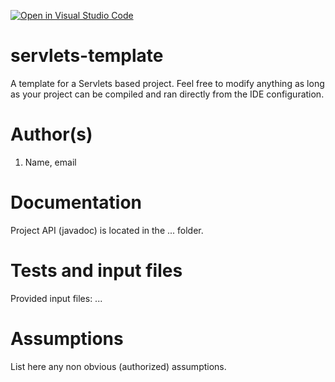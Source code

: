 [![Open in Visual Studio Code](https://classroom.github.com/assets/open-in-vscode-f059dc9a6f8d3a56e377f745f24479a46679e63a5d9fe6f495e02850cd0d8118.svg)](https://classroom.github.com/online_ide?assignment_repo_id=7417790&assignment_repo_type=AssignmentRepo)
# servlets-template
A template for a Servlets based project. Feel free to modify anything as long as your project can be compiled and ran directly from the IDE configuration.
<h1>Author(s)</h1>
<ol>
<li>Name, email</li>
</ol>

<h1>Documentation</h1>
<p>Project API (javadoc) is located in the ... folder</a>.</p>
<h1>Tests and input files</h1>
<p>
Provided input files:
  ...
</p>
<h1>Assumptions</h1>
<p>
List here any non obvious (authorized) assumptions.
</p>

